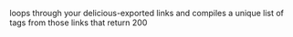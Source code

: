 loops through your delicious-exported links and compiles a unique list of tags from those links that return 200
